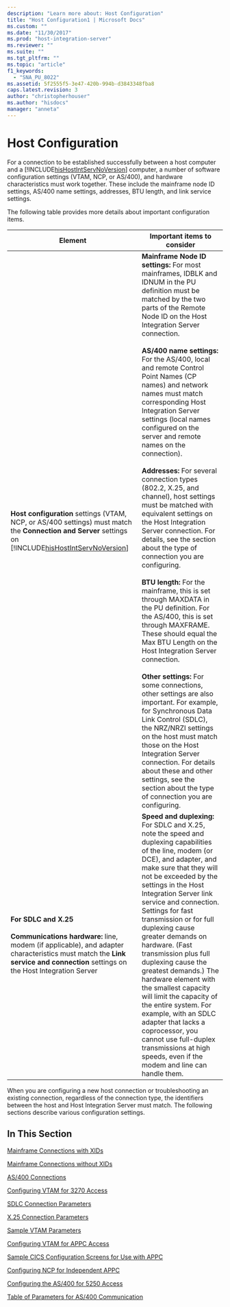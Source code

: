 ```yaml
---
description: "Learn more about: Host Configuration"
title: "Host Configuration1 | Microsoft Docs"
ms.custom: ""
ms.date: "11/30/2017"
ms.prod: "host-integration-server"
ms.reviewer: ""
ms.suite: ""
ms.tgt_pltfrm: ""
ms.topic: "article"
f1_keywords: 
  - "SNA_PU_8022"
ms.assetid: 5f2555f5-3e47-420b-994b-d3843348fba8
caps.latest.revision: 3
author: "christopherhouser"
ms.author: "hisdocs"
manager: "anneta"
---
```

# Host Configuration
For a connection to be established successfully between a host computer and a [!INCLUDE[hisHostIntServNoVersion](../includes/hishostintservnoversion-md.md)] computer, a number of software configuration settings (VTAM, NCP, or AS/400), and hardware characteristics must work together. These include the mainframe node ID settings, AS/400 name settings, addresses, BTU length, and link service settings.  

 The following table provides more details about important configuration items.  


|                                                                                                    Element                                                                                                     |                                                                                                                                                                                                                                                                                                                                                                                                                                                                                                                                                                                                                                                Important items to consider                                                                                                                                                                                                                                                                                                                                                                                                                                                                                                                                                                                                                                                |
|----------------------------------------------------------------------------------------------------------------------------------------------------------------------------------------------------------------|---------------------------------------------------------------------------------------------------------------------------------------------------------------------------------------------------------------------------------------------------------------------------------------------------------------------------------------------------------------------------------------------------------------------------------------------------------------------------------------------------------------------------------------------------------------------------------------------------------------------------------------------------------------------------------------------------------------------------------------------------------------------------------------------------------------------------------------------------------------------------------------------------------------------------------------------------------------------------------------------------------------------------------------------------------------------------------------------------------------------------------------------------------------------------------------------------------------------------------------------------------------------------------------------------------------------------|
|      **Host configuration** settings (VTAM, NCP, or AS/400 settings) must match the **Connection and Server** settings on [!INCLUDE[hisHostIntServNoVersion](../includes/hishostintservnoversion-md.md)]       | **Mainframe Node ID settings:** For most mainframes, IDBLK and IDNUM in the PU definition must be matched by the two parts of the Remote Node ID on the Host Integration Server connection.<br /><br /> **AS/400 name settings:** For the AS/400, local and remote Control Point Names (CP names) and network names must match corresponding Host Integration Server settings (local names configured on the server and remote names on the connection).<br /><br /> **Addresses:** For several connection types (802.2, X.25, and channel), host settings must be matched with equivalent settings on the Host Integration Server connection. For details, see the section about the type of connection you are configuring.<br /><br /> **BTU length:** For the mainframe, this is set through MAXDATA in the PU definition. For the AS/400, this is set through MAXFRAME. These should equal the Max BTU Length on the Host Integration Server connection.<br /><br /> **Other settings:** For some connections, other settings are also important. For example, for Synchronous Data Link Control (SDLC), the NRZ/NRZI settings on the host must match those on the Host Integration Server connection. For details about these and other settings, see the section about the type of connection you are configuring. |
| **For SDLC and X.25**<br /><br /> **Communications hardware:** line, modem (if applicable), and adapter characteristics must match the **Link service and connection** settings on the Host Integration Server |                                                                                                                                                                                                                                                                                                                    **Speed and duplexing:** For SDLC and X.25, note the speed and duplexing capabilities of the line, modem (or DCE), and adapter, and make sure that they will not be exceeded by the settings in the Host Integration Server link service and connection. Settings for fast transmission or for full duplexing cause greater demands on hardware. (Fast transmission plus full duplexing cause the greatest demands.) The hardware element with the smallest capacity will limit the capacity of the entire system. For example, with an SDLC adapter that lacks a coprocessor, you cannot use full-duplex transmissions at high speeds, even if the modem and line can handle them.                                                                                                                                                                                                                                                                                                                    |

 When you are configuring a new host connection or troubleshooting an existing connection, regardless of the connection type, the identifiers between the host and Host Integration Server must match. The following sections describe various configuration settings.  

## In This Section  
 [Mainframe Connections with XIDs](../core/mainframe-connections-with-xids1.md)  

 [Mainframe Connections without XIDs](../core/mainframe-connections-without-xids2.md)  

 [AS/400 Connections](../core/as-400-connections1.md)  

 [Configuring VTAM for 3270 Access](../core/configuring-vtam-for-3270-access1.md)  

 [SDLC Connection Parameters](../core/sdlc-connection-parameters2.md)  

 [X.25 Connection Parameters](../core/x-25-connection-parameters2.md)  

 [Sample VTAM Parameters](../core/sample-vtam-parameters1.md)  

 [Configuring VTAM for APPC Access](../core/configuring-vtam-for-appc-access1.md)  

 [Sample CICS Configuration Screens for Use with APPC](../core/sample-cics-configuration-screens-for-use-with-appc2.md)  

 [Configuring NCP for Independent APPC](../core/configuring-ncp-for-independent-appc1.md)  

 [Configuring the AS/400 for 5250 Access](../core/configuring-the-as-400-for-5250-access2.md)  

 [Table of Parameters for AS/400 Communication](../core/table-of-parameters-for-as-400-communication1.md)
